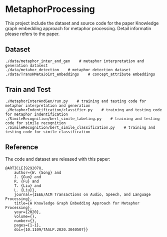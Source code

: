 # MetaphorProcessing
 This project include the dataset and source code for the paper Knowledge graph embedding approach for metaphor processing. Detail informatin please refers to the paper.

## Dataset
```
./data/metaphor_inter_and_gen    # metaphor interpretation and generation datasest 
./data/metahor_detection    # metaphor detection dataset
./data/TransHMetaJoint_embeddings    # concept_attribute embeddings
```
## Train and Test
```
./MetaphorInterAndGen/run.py    # training and testing code for metaphor interpretation and generation
./MetaphorIndentification/classifier.py    # training and testing code for metaphor indentification
./SimileRecognition/bert_simile_labeling.py    # training and testing code for simile recognition
./SimileRecognition/bert_simile_classification.py    # training and testing code for simile classification
```
## Reference
The code and dataset are released with this paper:
```
@ARTICLE{9292078,  
    author={W. {Song} and 
    J. {Guo} and 
    R. {Fu} and 
    T. {Liu} and 
    L. {Liu}},  
    journal={IEEE/ACM Transactions on Audio, Speech, and Language Processing},   
    title={A Knowledge Graph Embedding Approach for Metaphor Processing},   
    year={2020},  
    volume={},  
    number={},  
    pages={1-1},  
    doi={10.1109/TASLP.2020.3040507}}
```